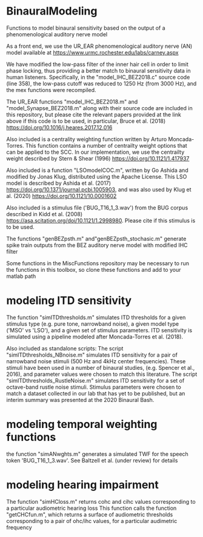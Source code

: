 # BinauralModeling
Functions to model binaural sensitivity based on the output of a phenomenological auditory nerve model

As a front end, we use the UR_EAR phenomenological auditory nerve (AN) model available at https://www.urmc.rochester.edu/labs/carney.aspx

We have modified the low-pass filter of the inner hair cell in order to limit phase locking, thus providing a better match to binaural sensitivity data in human listeners. Specifically, in the "model_IHC_BEZ2018.c" source code (line 358), the low-pass cutoff was reduced to 1250 Hz (from 3000 Hz), and the mex functions were recompiled.

The UR_EAR functions "model_IHC_BEZ2018.m" and "model_Synapse_BEZ2018.m" along with their source code are included in this repository, but please cite the relevant papers provided at the link above if this code is to be used, in particular, Bruce et al. (2018) https://doi.org/10.1016/j.heares.2017.12.016

Also included is a centrality weighting function written by Arturo Moncada-Torres. This function contains a number of centrailty weight options that can be applied to the SCC. In our implementation, we use the centrailty weight described by Stern & Shear (1996) https://doi.org/10.1121/1.417937

Also included is a function "LSOmodelCOC.m", written by Go Ashida and modified by Jonas Klug, distributed using the Apache License. This LSO model is described by Ashida et al. (2017) https://doi.org/10.1371/journal.pcbi.1005903, and was also used by Klug et al. (2020) https://doi.org/10.1121/10.0001602

Also included is a stimulus file ('BUG_T16_1_3.wav') from the BUG corpus described in Kidd et al. (2008) https://asa.scitation.org/doi/10.1121/1.2998980. Please cite if this stimulus is to be used.

The functions "genBEZpsth.m" and"genBEZpsth_stochasic.m" generate spike train outputs from the BEZ auditory nerve model with modified IHC filter

Some functions in the MiscFunctions repository may be necessary to run the functions in this toolbox, so clone these functions and add to your matlab path

# modeling ITD sensitivity
The function "simITDthresholds.m" simulates ITD thresholds for a given stimulus type (e.g. pure tone, narrowband noise), a given model type ('MSO' vs 'LSO'), and a given set of stimulus parameters. ITD sensitivity is simulated using a pipeline modeled after Moncada-Torres et al. (2018).

Also included as standalone scripts:
The script "simITDthresholds_NBnoise.m" simulates ITD sensitivity for a pair of narrowband noise stimuli (500 Hz and 4kHz center frequencies). These stimuli have been used in a number of binaural studies, (e.g. Spencer et al., 2016), and parameter values were chosen to match this literature.
The script "simITDthresholds_RustleNoise.m" simulates ITD sensitivity for a set of octave-band rustle noise stimuli. Stimulus parameters were chosen to match a dataset collected in our lab that has yet to be published, but an interim summary was presented at the 2020 Binaural Bash.

# modeling temporal weighting functions
the function "simANwghts.m" generates a simulated TWF for the speech token 'BUG_T16_1_3.wav'. See Baltzell et al. (under review) for details

# modeling hearing impairment
The function "simHCloss.m" returns cohc and cihc values corresponding to a particular audiometric hearing loss
This function calls the function "getCHCfun.m", which returns a surface of audiometric thresholds corresponding to a pair of ohc/ihc values, for a particular audimetric frequency
